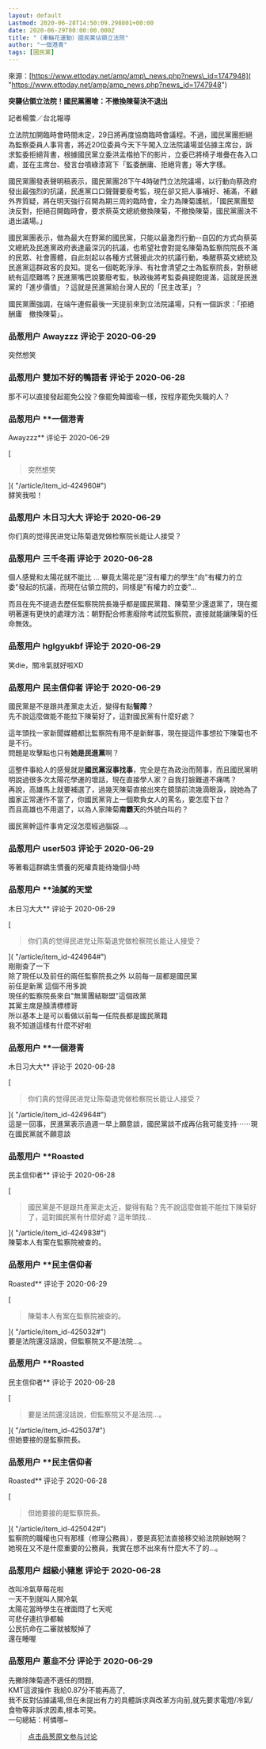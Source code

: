 ```yaml
---
layout: default
Lastmod: 2020-06-28T14:50:09.298801+00:00
date: 2020-06-29T00:00:00.000Z
title: "（車輪花運動）國民黨佔領立法院"
author: "一個港青"
tags: [國民黨]
---
```


來源：[https://www.ettoday.net/amp/amp\_news.php?news\_id=1747948]( "https://www.ettoday.net/amp/amp_news.php?news_id=1747948")  
  
**突襲佔領立法院！國民黨團嗆：不撤換陳菊決不退出**  
  
記者楊蕓／台北報導  
  
立法院加開臨時會時間未定，29日將再度協商臨時會議程。不過，國民黨團拒絕為監察委員人事背書，將近20位委員今天下午闖入立法院議場並佔據主席台，訴求監委拒絕背書，根據國民黨立委洪孟楷拍下的影片，立委已將椅子堆疊在各入口處，並在主席台、發言台噴綠漆寫下「監委酬庸、拒絕背書」等大字樣。  
  
國民黨團發表聲明稿表示，國民黨團28下午4時破門立法院議場，以行動向蔡政府發出最強烈的抗議，民進黨口口聲聲要廢考監，現在卻又把人事補好、補滿，不顧外界質疑，將在明天強行召開為期三周的臨時會，全力為陳菊護航，「國民黨團堅決反對，拒絕召開臨時會，要求蔡英文總統撤換陳菊，不撤換陳菊，國民黨團決不退出議場。」  
  
國民黨團表示，做為最大在野黨的國民黨，只能以最激烈行動--自囚的方式向蔡英文總統及民進黨政府表達最深沉的抗議，也希望社會對提名陳菊為監察院院長不滿的民眾、社會團體，自此刻起以各種方式聲援此次的抗議行動，喚醒蔡英文總統及民進黨這群政客的良知。提名一個乾乾淨淨、有社會清望之士為監察院長，對蔡總統有這麼難嗎？民進黨嘴巴說要廢考監，執政後將考監委員提飽提滿，這就是民進黨的「進步價值」？這就是民進黨給台灣人民的「民主改革」？  
  
國民黨團強調，在端午連假最後一天提前來到立法院議場，只有一個訴求：「拒絕酬庸　撤換陳菊」。

            
### 品葱用户 **Awayzzz** 评论于 2020-06-29
        
突然想笑
        


            
### 品葱用户 **雙加不好的鴨語者** 评论于 2020-06-28
        
那不可以直接發起罷免公投？像罷免韓國瑜一樣，按程序罷免失職的人？
        


            
### 品葱用户 **一個港青 
Awayzzz** 评论于 2020-06-29
        
[

> 突然想笑 

]( "/article/item_id-424960#")  
酵笑我啦！
        


            
### 品葱用户 **木日习大大** 评论于 2020-06-29
        
你们真的觉得民进党让陈菊退党做检察院长能让人接受？
        


            
### 品葱用户 **三千冬雨** 评论于 2020-06-28
        
個人感覺和太陽花就不能比 … 畢竟太陽花是"沒有權力的學生"向"有權力的立委"發起的抗議，而現在佔領立院的，同樣是"有權力的立委"…  
  
而且在先不提過去歷任監察院院長幾乎都是國民黨籍、陳菊至少還退黨了，現在擺明著還有更快的處理方法：朝野配合修憲廢除考試院監察院，直接就能讓陳菊的任命無效。
        


            
### 品葱用户 **hglgyukbf** 评论于 2020-06-29
        
笑die，關冷氣就好啦XD
        


            
### 品葱用户 **民主信仰者** 评论于 2020-06-29
        
國民黨是不是跟共產黨走太近，變得有點**智障**？  
先不說這麼做能不能拉下陳菊好了，這對國民黨有什麼好處？  
  
這年頭找一家新聞媒體都比監察院有用不是新鮮事，現在提這件事想拉下陳菊也不是不行。  
問題是攻擊點也只有**她是民進黨**啊？  
  
這整件事給人的感覺就是**國民黨沒事找事**，完全是在為政治而鬧事，而且國民黨明明說過很多次太陽花學運的壞話，現在直接學人家？自我打臉難道不痛嗎？  
再說，高雄馬上就要補選了，過幾天陳菊直接出來在鏡頭前流幾滴眼淚，說她為了國家正常運作不當了，你國民黨背上一個欺負女人的罵名，要怎麼下台？  
而且高雄也不用選了，以為人家陳菊**南霸天**的外號白叫的？  
  
  
  
國民黨幹這件事肯定沒怎麼經過腦袋...。
        


            
### 品葱用户 **user503** 评论于 2020-06-29
        
等著看這群嬌生慣養的死權貴能待幾個小時
        


            
### 品葱用户 **油膩的天堂 
木日习大大** 评论于 2020-06-29
        
[

> 你们真的觉得民进党让陈菊退党做检察院长能让人接受？

]( "/article/item_id-424964#")  
剛剛查了一下  
除了現任以及前任的兩任監察院長之外 以前每一屆都是國民黨  
前任是新黨 這個不用多說  
現任的監察院長來自"無黨團結聯盟"這個政黨  
其黨主席是顏清標標哥  
所以基本上是可以看做以前每一任院長都是國民黨籍  
我不知道這樣有什麼不好啦
        


            
### 品葱用户 **一個港青 
木日习大大** 评论于 2020-06-28
        
[

> 你们真的觉得民进党让陈菊退党做检察院长能让人接受？

]( "/article/item_id-424964#")  
這是一回事，民進黨表示過週一早上願意談，國民黨談不成再佔我可能支持⋯⋯現在國民黨就不願意談
        


            
### 品葱用户 **Roasted 
民主信仰者** 评论于 2020-06-28
        
[

> 國民黨是不是跟共產黨走太近，變得有點？先不說這麼做能不能拉下陳菊好了，這對國民黨有什麼好處？這年頭找...

]( "/article/item_id-424983#")  
陳菊本人有案在監察院被查的。
        


            
### 品葱用户 **民主信仰者 
Roasted** 评论于 2020-06-29
        
[

> 陳菊本人有案在監察院被查的。

]( "/article/item_id-425032#")  
要是法院還沒話說，但監察院又不是法院...。
        


            
### 品葱用户 **Roasted 
民主信仰者** 评论于 2020-06-28
        
[

> 要是法院還沒話說，但監察院又不是法院...。

]( "/article/item_id-425037#")  
但她要接的是監察院長。
        


            
### 品葱用户 **民主信仰者 
Roasted** 评论于 2020-06-28
        
[

> 但她要接的是監察院長。

]( "/article/item_id-425042#")  
監察院的職權也只有那樣（修理公務員），要是真犯法直接移交給法院辦她啊？  
她現在又不是什麼重要的公務員，我實在想不出來有什麼大不了的...。
        


            
### 品葱用户 **超級小豬崽** 评论于 2020-06-28
        
改叫冷氣草莓花啦  
一天不到就叫人開冷氣  
太陽花當時學生在裡面悶了七天呢  
可悲仔連抗爭都輸  
公民抗命在二審就被駁掉了  
還在睡喔
        


            
### 品葱用户 **蔥韭不分** 评论于 2020-06-29
        
先撇除陳菊適不適任的問題,  
KMT這波操作 我給0.87分不能再高了,  
我不反對佔據議場,但在未提出有力的具體訴求與改革方向前,就先要求電燈/冷氣/食物等非訴求因素,根本可笑。  
一句總結：柯憐哪~
        






> [点击品葱原文参与讨论](https://pincong.rocks/article/20933)

